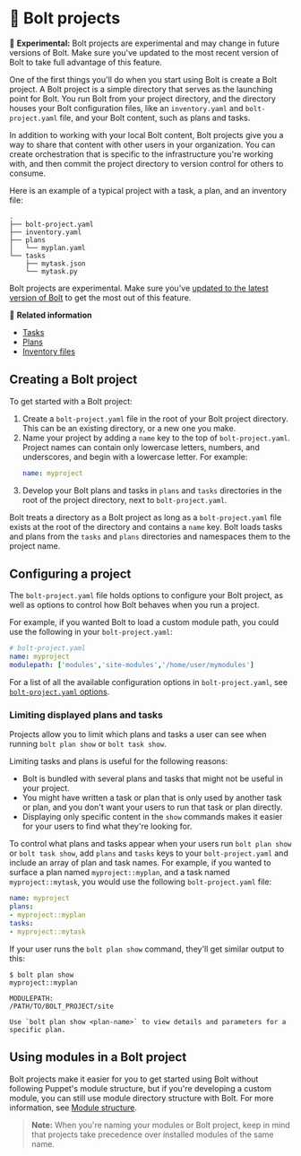 # 🧪 Bolt projects

🧪 **Experimental:** Bolt projects are experimental and may change in future
versions of Bolt. Make sure you've updated to the most recent version of Bolt to
take full advantage of this feature.

One of the first things you'll do when you start using Bolt is create a Bolt
project. A Bolt project is a simple directory that serves as the launching point
for Bolt. You run Bolt from your project directory, and the directory houses
your Bolt configuration files, like an `inventory.yaml` and `bolt-project.yaml`
file, and your Bolt content, such as plans and tasks.

In addition to working with your local Bolt content, Bolt projects give you a
way to share that content with other users in your organization. You can create
orchestration that is specific to the infrastructure you're working with, and
then commit the project directory to version control for others to consume.

Here is an example of a typical project with a task, a plan, and an inventory file:

```console
.
├── bolt-project.yaml
├── inventory.yaml
├── plans
│   └── myplan.yaml
└── tasks
    ├── mytask.json
    └── mytask.py
```

Bolt projects are experimental. Make sure you've [updated to the latest version
of Bolt](./bolt_installing.md) to get the most out of this feature.

📖 **Related information**

- [Tasks](tasks.md)
- [Plans](plans.md)
- [Inventory files](inventory_file_v2.md)

## Creating a Bolt project

To get started with a Bolt project:
1. Create a `bolt-project.yaml` file in the root of your Bolt project directory.
   This can be an existing directory, or a new one you make.
2. Name your project by adding a `name` key to the top of `bolt-project.yaml`.
   Project names can contain only lowercase letters, numbers, and underscores,
   and begin with a lowercase letter. For example:
   ```yaml
   name: myproject
   ```
3. Develop your Bolt plans and tasks in `plans` and `tasks` directories in the
   root of the project directory, next to `bolt-project.yaml`.

Bolt treats a directory as a Bolt project as long as a `bolt-project.yaml` file
exists at the root of the directory and contains a `name` key. Bolt loads tasks
and plans from the `tasks` and `plans` directories and namespaces them to the
project name.

## Configuring a project

The `bolt-project.yaml` file holds options to configure your Bolt project, as
well as options to control how Bolt behaves when you run a project.

For example, if you wanted Bolt to load a custom module path, you could use the
following in your `bolt-project.yaml`:

```yaml
# bolt-project.yaml
name: myproject
modulepath: ['modules','site-modules','/home/user/mymodules']
```

For a list of all the available configuration options in `bolt-project.yaml`,
see [`bolt-project.yaml` options](bolt_project_reference.md).

### Limiting displayed plans and tasks

Projects allow you to limit which plans and
tasks a user can see when running `bolt plan show` or `bolt task show`. 

Limiting tasks and plans is useful for the following reasons:
- Bolt is bundled with several plans and tasks that might not be useful in your
  project. 
- You might have written a task or plan that is only used by another task or
  plan, and you don't want your users to run that task or plan directly.
- Displaying only specific content in the `show` commands makes it easier for
  your users to find what they're looking for.

To control what plans and tasks appear when your users run `bolt plan show` or
`bolt task show`, add `plans` and `tasks` keys to your `bolt-project.yaml` and
include an array of plan and task names. For example, if you wanted to surface a
plan named `myproject::myplan`, and a task named `myproject::mytask`, you would
use the following `bolt-project.yaml` file:

```yaml
name: myproject
plans:
- myproject::myplan
tasks:
- myproject::mytask
```
If your user runs the `bolt plan show` command, they'll get similar output to
this:

```console
$ bolt plan show
myproject::myplan

MODULEPATH:
/PATH/TO/BOLT_PROJECT/site

Use `bolt plan show <plan-name>` to view details and parameters for a specific plan.
```

## Using modules in a Bolt project

Bolt projects make it easier for you to get started using Bolt without following
Puppet's module structure, but if you're developing a custom module,
you can still use module directory structure with Bolt. For more information,
see [Module structure](module_structure.md).

> **Note:** When you're naming your modules or Bolt project, keep in mind that
> projects take precedence over installed modules of the same name.
